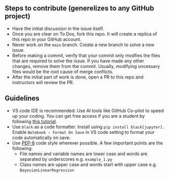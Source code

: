 ## Steps to contribute (generelizes to any GitHub project)
* Have the initial discussion in the issue itself.
* Once you are clear on To Dos, fork this repo. It will create a replica of this repo in your GitHub account.
* Never work on the `main` branch. Create a new branch to solve a new issue.
* Before making a commit, verify that your commit only modfies the files that are required to solve the issue. If you have made any other changes, remove them from the commit. Usually, modifying uncessary files would be the root cause of merge conflicts.
* After the initial part of work is done, open a PR to this repo and instructors will review the PR.

## Guidelines

* VS code IDE is recommended. Use AI tools like GitHub Co-pilot to speed up your coding. You can get free access if you are a student by following [this tutorial](https://dev.to/twizelissa/how-to-enable-github-copilot-for-free-as-student-4kal).
* Use `black` as a code formatter. Install using `pip install black[jupyter]`. Enable `Notebook › Format On Save` in VS code setting to format your code automatically on save.
* Use [PEP-8](https://peps.python.org/pep-0008/) code style wherever possible. A few important points are the following:
    * File names and variable names are lower case and words are separated by underscores e.g. `example_1.py`
    * Class names are upper case and words start with upper case e.g. `BayesianLinearRegression`